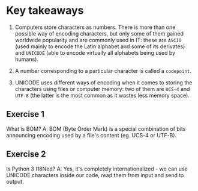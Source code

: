 # Key takeaways

1. Computers store characters as numbers. There is more than one possible way of encoding characters, but only some of them gained worldwide popularity and are commonly used in IT: these are `ASCII` (used mainly to encode the Latin alphabet and some of its derivates) and `UNICODE` (able to encode virtually all alphabets being used by humans).

2. A number corresponding to a particular character is called a `codepoint`.

3. UNICODE uses different ways of encoding when it comes to storing the characters using files or computer memory: two of them are `UCS-4` and `UTF-8` (the latter is the most common as it wastes less memory space).

## Exercise 1
What is BOM?
A: BOM (Byte Order Mark) is a special combination of bits announcing encoding used by a file's content (eg. UCS-4 or UTF-B).

## Exercise 2
Is Python 3 I18Ned?
A: Yes, it's completely internationalized - we can use UNICODE characters inside our code, read them from input and send to output.